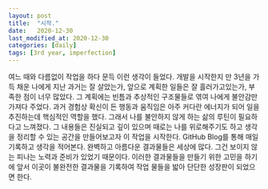 ```yaml
---
layout: post
title:  "시작."
date:   2020-12-30
last_modified_at: 2020-12-30
categories: [daily]
tags: [3rd year, imperfection]
---
```


여느 때와 다름없이 작업을 하다 문득 이런 생각이 들었다. 개발을 시작한지 만 3년을 가득 채운 나에게 지난 과거는 잘 살았는가, 앞으로 계획한 일들은 잘 흘러가고있는가, 부족한 점이 너무 많았다. 그 계획에는 빈틈과 추상적인 구조물들로 엮여 나에게 불안감만 가져다 주었다. 과거 경험상 확신이 든 행동과 움직임은 아주 커다란 에너지가 되어 일을 추진하는데 핵심적인 역할을 했다. 그래서 나를 불안하지 않게 하는 삶의 루틴이 필요하다고 느껴졌다. 그 내용들은 진실되고 깊이 있으며 때로는 나를 위로해주기도 하고 생각을 정리할 수 있는 공간을 만들어보고자 이 작업을 시작한다. GitHub Blog를 통해 매일 기록하고 생각을 적어본다. 완벽하고 아름다운 결과물들은 세상에 많다. 그건 보이지 않는 피나는 노력과 준비가 있었기 때문이다. 이러한 결과물들을 만들기 위한 고민을 하기에 앞서 이곳이 불완전한 결과물을 기록하여 작업 물들을 밟아 단단한 성장판이 되었으면 한다.
